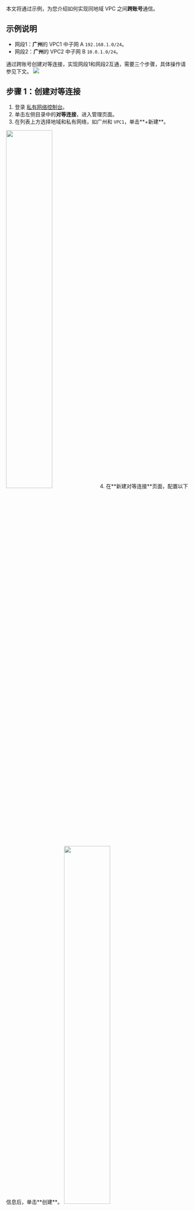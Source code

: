 本文将通过示例，为您介绍如何实现同地域 VPC 之间**跨账号**通信。
## 示例说明
- 网段1：**广州**的 VPC1 中子网 A `192.168.1.0/24`。
- 网段2：**广州**的 VPC2 中子网 B `10.0.1.0/24`。

通过跨账号创建对等连接，实现网段1和网段2互通，需要三个步骤，具体操作请参见下文。
![](//mc.qcloudimg.com/static/img/4817a68077ccf82022ea167476871c41/3.jpg)

## 步骤 1：创建对等连接
1. 登录 [私有网络控制台](https://console.cloud.tencent.com/vpc/vpc?rid=1)。
2. 单击左侧目录中的**对等连接**，进入管理页面。
3. 在列表上方选择地域和私有网络，如广州和 `VPC1`，单击**+新建**。
<img width="50%" src="https://qcloudimg.tencent-cloud.cn/raw/b74e12e365902539abf67edee147a57f.png"> 
4. 在**新建对等连接**页面，配置以下信息后，单击**创建**。
 <img width="50%" src="https://qcloudimg.tencent-cloud.cn/raw/54ba56823a5ccd0ea4ce7fe091fbc239.png"> 
<table>
<tr>
<th width="15%">字段</th>
<th width="85%">说明</th>
</tr>
<tr>
<td>名称</td>
<td>自定义对等连接 ID/名称</td>
</tr>
<tr>
<td>本端地域</td>
<td>本端所在地域，例如华南地区（广州）</td>
</tr>
<tr>
<td>本端网络</td>
<td>本端的 VPC</td>
</tr>
<tr>
<td>对端帐户类型</td>
<td>选择“其他帐户”</td>
</tr>
<tr>
<td>对端地域</td>
<td>对端所在地域，例如华南地区（广州）</td>
</tr>
<tr>
<td>对端帐户</td>
<td>对端主帐号 ID</td>
</tr>
<tr>
<td>对端网络</td>
<td>对端的 VPC</td>
</tr>
<tr>
<td>带宽上限</td>
<td>同地域带宽上限无限制，跨地域带宽上限支持选择10Mbps、20Mbps、50Mbps、100Mbps、200Mbps、500Mbps、1Gbps。如需更大的跨地域带宽，请提<a href="https://console.cloud.tencent.com/workorder/category"> 工单申请</a></td>
</tr>
</table>

## 步骤 2：接受对等连接
如果 VPC2 是其它用户的私有网络，您需要通知该用户接受您的对等连接申请。
1. 登录 [私有网络控制台](https://console.cloud.tencent.com/vpc/vpc?rid=1)。
2. 单击左侧目录中的**对等连接**，进入管理页面。
3. 在列表上方选择对应的地域，如北京， 找到列表中待接受的对等连接：`Peerconn`，单击**接受**。
<img width="80%" src="https://qcloudimg.tencent-cloud.cn/raw/edce905d2e7e9dd0f3449fcb024d3d21.png"> 

## 步骤 3：在两端增加路由策略
>!
>- 请务必在本端和对端都配置相关路由策略，才能通过对等连接通信。
>- 请直接在两端子网关联的原路由表中增加路由策略即可，无需新建路由表，因为如使用新建路由表增加路由策略，将导致子网原路由表被替换，原路由策略均失效，子网下所有实例均使用新路由表策略，可能影响业务。
>- 两个 VPC 间，本端多个网段与对端多个网段通信，只需要 **增加对应的路由表项**，不需要建立多个对等连接。
>
1. 登录 [私有网络控制台](https://console.cloud.tencent.com/vpc/vpc?rid=1)。
2. 单击左侧目录中的**子网**，进入管理页面。
3. 单击对等连接本端指定子网（子网 A）的关联路由表 ID（路由表 A），进入路由表详情页。
  ![](https://qcloudimg.tencent-cloud.cn/raw/a011da1ddd6cec960ed3fc2be6db23c5.png)
4. 在路由表详情界面，单击**新增路由策略**。
 ![](https://qcloudimg.tencent-cloud.cn/raw/d0011a79f4b768747ee34dd7b94a5af3.png)
5. 目的端中填入对端 CIDR（`10.0.1.0/24`） ，下一跳类型选择**对等连接**，下一跳选择已建立的对等连接（PeerConn）。
![](https://qcloudimg.tencent-cloud.cn/raw/d7880be554eb07a1cdcea1fc6b0e3732.png)
6. 单击**确定**，完成本端子网路由表策略的配置。
7.  参考如上步骤，在对端子网的路由表中同步增加路由策略。

